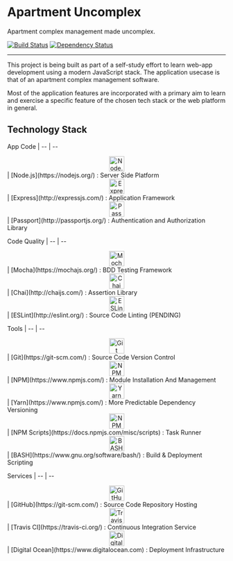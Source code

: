 # Apartment Uncomplex
Apartment complex management made uncomplex.

[![Build Status](https://travis-ci.org/journeymanavi/apartment-uncomplex-api.svg?branch=master)](https://travis-ci.org/journeymanavi/apartment-uncomplex-api) [![Dependency Status](https://david-dm.org/journeymanavi/apartment-uncomplex-api.svg)](https://david-dm.org/journeymanavi/apartment-uncomplex-api)

---

This project is being built as part of a self-study effort to learn web-app development using a modern JavaScript stack. The application usecase is that of an apartment complex management software.

Most of the application features are incorporated with a primary aim to learn and exercise a specific feature of the chosen tech stack or the web platform in general.

## Technology Stack

App Code | 
-- | -- 
<div style="text-align: center;"><img alt="Node.js" src="https://upload.wikimedia.org/wikipedia/commons/d/d9/Node.js_logo.svg" height="35"></div> | [Node.js](https://nodejs.org/) : Server Side Platform
<div style="text-align: center;"><img alt="Express" src="http://i.cloudup.com/zfY6lL7eFa-3000x3000.png" height="35"></div> | [Express](http://expressjs.com/) : Application Framework
<div style="text-align: center;"><img alt="Passport" src="https://camo.githubusercontent.com/077cf129a9834cb1d4dce35c02a00b4b0cad7799/68747470733a2f2f662e636c6f75642e6769746875622e636f6d2f6173736574732f3537323139362f3139353538312f39666537366164612d376666372d313165322d396334322d3764383634396433653262322e706e67" height="35"></div> | [Passport](http://passportjs.org/) : Authentication and Authorization Library

Code Quality | 
-- | --
<div style="text-align: center"><img alt="Mocha" src="https://cldup.com/xFVFxOioAU.svg" height="35"></div> | [Mocha](https://mochajs.org/) : BDD Testing Framework
<div style="text-align: center"><img alt="Chai" src="http://chaijs.com/img/chai-logo-small.png" height="35"></div> | [Chai](http://chaijs.com/) : Assertion Library
<div style="text-align: center"><img alt="ESLint" src="http://eslint.org/img/logo.svg" height="35"></div> | [ESLint](http://eslint.org/) : Source Code Linting (PENDING)

Tools | 
-- | --
<div style="text-align: center"><img alt="Git" src="https://git-scm.com/images/logos/downloads/Git-Logo-2Color.png" height="35"></div> | [Git](https://git-scm.com/) : Source Code Version Control
<div style="text-align: center"><img alt="NPM" src="https://upload.wikimedia.org/wikipedia/commons/thumb/d/db/Npm-logo.svg/540px-Npm-logo.svg.png" height="35"></div> | [NPM](https://www.npmjs.com/) : Module Installation And Management
<div style="text-align: center"><img alt="Yarn" src="https://yarnpkg.com/assets/og_image.png" height="35"></div> | [Yarn](https://www.npmjs.com/) : More Predictable Dependency Versioning
<div style="text-align: center"><img alt="NPM Scripts" src="https://upload.wikimedia.org/wikipedia/commons/thumb/d/db/Npm-logo.svg/540px-Npm-logo.svg.png" height="35"></div> | [NPM Scripts](https://docs.npmjs.com/misc/scripts) : Task Runner
<div style="text-align: center"><img alt="BASH" src="https://upload.wikimedia.org/wikipedia/commons/8/82/Gnu-bash-logo.svg" height="35"></div> | [BASH](https://www.gnu.org/software/bash/) : Build & Deployment Scripting

Services | 
-- | --
<div style="text-align: center"><img alt="GitHub" src="https://camo.githubusercontent.com/fb782da4019ab66eeea35cc9b9ce73b2438b1688/687474703a2f2f646f632e72756c746f722e636f6d2f696d616765732f6769746875622d6c6f676f2e706e67" height="35"></div> | [GitHub](https://git-scm.com/) : Source Code Repository Hosting
<div style="text-align: center"><img alt="Travis CI" src="https://cdn.travis-ci.com/images/logos/TravisCI-Mascot-1-20feeadb48fc2492ba741d89cb5a5c8a.png" height="35"></div> | [Travis CI](https://travis-ci.org/) : Continuous Integration Service
<div style="text-align: center"><img alt="Digital Ocean" src="https://www.digitalocean.com/assets/media/logos-badges/png/DO_Logo_icon_blue-6edd7377.png" height="35"></div> | [Digital Ocean](https://www.digitalocean.com) : Deployment Infrastructure
